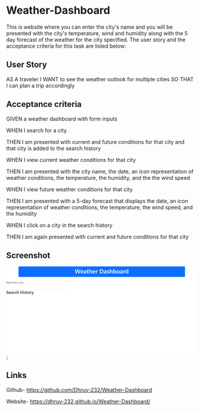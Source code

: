 # Weather-Dashboard
This is website where you can enter the city's name and you will be presented with the city's temperature, wind and humidity along with the 5 day forecast of the weather for the city specified. The user story and the acceptance criteria for this task are listed below:

## User Story
AS A traveler
I WANT to see the weather outlook for multiple cities
SO THAT I can plan a trip accordingly

## Acceptance criteria
GIVEN a weather dashboard with form inputs


WHEN I search for a city

THEN I am presented with current and future conditions for that city and that city is added to the search history

WHEN I view current weather conditions for that city

THEN I am presented with the city name, the date, an icon representation of weather conditions, the temperature, the humidity, and the the wind speed

WHEN I view future weather conditions for that city

THEN I am presented with a 5-day forecast that displays the date, an icon representation of weather conditions, the temperature, the wind speed, and the humidity

WHEN I click on a city in the search history

THEN I am again presented with current and future conditions for that city

## Screenshot
![weather dashboard screenshot](./Assets/images/Weather-Dashboard.png);

## Links 
Github- https://github.com/Dhruv-232/Weather-Dashboard

Website- https://dhruv-232.github.io/Weather-Dashboard/